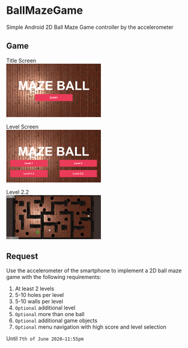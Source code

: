 # BallMazeGame
Simple Android 2D Ball Maze Game controller by the accelerometer

## Game
Title Screen <br />
<img src="https://raw.githubusercontent.com/callFEELD/BallMazeGame/unity/docs/img/Title%20Screen.PNG?token=AGCZAMCC6YZ7RTOL4YXHAYK6Y2XDO" width="50%" />

Level Screen <br />
<img src="https://raw.githubusercontent.com/callFEELD/BallMazeGame/unity/docs/img/Level%20Screen.PNG?token=AGCZAMA44QCD5SPL7XZH4EK6Y2XIQ" width="50%" />

Level 2.2 <br />
<img src="https://raw.githubusercontent.com/callFEELD/BallMazeGame/unity/docs/img/Level%202.2.PNG?token=AGCZAMAPI3C4CCPPGLGM3Z26Y2XKE" width="50%" />

## Request
Use the accelerometer of the smartphone to implement a 2D ball maze game with the following requirements:
1. At least 2 levels
2. 5-10 holes per level
3. 5-10 walls per level
4. `Optional` additional level
5. `Optional` more than one ball
6. `Optional` additional game objects
7. `Optional` menu navigation with high score and level selection

Until `7th of June 2020–11:55pm`
